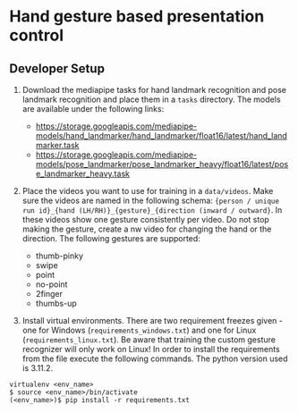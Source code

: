 # Hand gesture based presentation control

## Developer Setup

1. Download the mediapipe tasks for hand landmark recognition and pose landmark recognition 
and place them in a `tasks` directory. The models are available under the following links:
   - https://storage.googleapis.com/mediapipe-models/hand_landmarker/hand_landmarker/float16/latest/hand_landmarker.task
   - https://storage.googleapis.com/mediapipe-models/pose_landmarker/pose_landmarker_heavy/float16/latest/pose_landmarker_heavy.task

2. Place the videos you want to use for training in a `data/videos`. Make sure the videos are 
named in the following schema: `{person / unique run id}_{hand (LH/RH)}_{gesture}_{direction (inward / outward}`.
In these videos show one gesture consistently per video. Do not stop making the gesture, create a nw video for changing the
hand or the direction. 
The following gestures are supported:
   - thumb-pinky
   - swipe
   - point
   - no-point
   - 2finger
   - thumbs-up

3. Install virtual environments. There are two requirement freezes given - one for Windows (`requirements_windows.txt`) 
and one for Linux (`requirements_linux.txt`). Be aware that training the custom gesture recognizer will only work on
Linux! In order to install the requirements from the file execute the following commands. The python version used is 3.11.2.

```shell
virtualenv <env_name>
$ source <env_name>/bin/activate
(<env_name>)$ pip install -r requirements.txt
```
